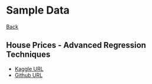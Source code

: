 # Sample Data
[Back](https://github.com/000paradox000/ucamp-ds-examples)

## House Prices - Advanced Regression Techniques

- [Kaggle URL](https://www.kaggle.com/competitions/house-prices-advanced-regression-techniques/data?select=train.csv)
- [Github URL](sample_data/kaggle_house_prices/train.csv)

